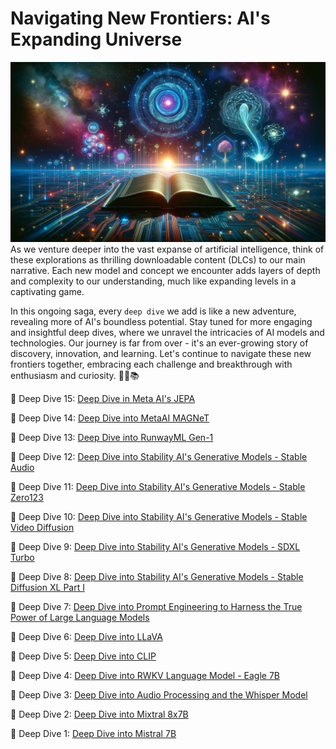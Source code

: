 # Navigating New Frontiers: AI's Expanding Universe
![deep-dive-thumb.png](images/deep-dive-thumb.png)
As we venture deeper into the vast expanse of artificial intelligence, think of these explorations as thrilling downloadable content (DLCs) to our main narrative. Each new model and concept we encounter adds layers of depth and complexity to our understanding, much like expanding levels in a captivating game. 

In this ongoing saga, every `deep dive` we add is like a new adventure, revealing more of AI's boundless potential. Stay tuned for more engaging and insightful deep dives, where we unravel the intricacies of AI models and technologies. Our journey is far from over - it's an ever-growing story of discovery, innovation, and learning. Let's continue to navigate these new frontiers together, embracing each challenge and breakthrough with enthusiasm and curiosity. 🚀🤖📚

🤿 Deep Dive 15:  [Deep Dive in Meta AI's JEPA](015-meta-jepa%2FREADME.md)

🤿 Deep Dive 14: [Deep Dive into MetaAI MAGNeT](014-meta-ai-magnet/README.md)

🤿 Deep Dive 13: [Deep Dive into RunwayML Gen-1](013-runwayml-gen1/README.md)

🤿 Deep Dive 12: [Deep Dive into Stability AI's Generative Models - Stable Audio](012-stable-audio/README.md)

🤿 Deep Dive 11: [Deep Dive into Stability AI's Generative Models - Stable Zero123](011-stable-zero123/README.md)

🤿 Deep Dive 10: [Deep Dive into Stability AI's Generative Models - Stable Video Diffusion](010-stable-video-diffusion/README.md)

🤿 Deep Dive 9: [Deep Dive into Stability AI's Generative Models - SDXL Turbo](009-sdxl-turbo-add/README.md)

🤿 Deep Dive 8: [Deep Dive into Stability AI's Generative Models - Stable Diffusion XL Part I](008-stable-diffusion-sdxl/README.md)

🤿 Deep Dive 7: [Deep Dive into Prompt Engineering to Harness the True Power of Large Language Models](007-prompt-engineering-to-harness-the-true-power-of-large-language-models/README.md)

🤿 Deep Dive 6: [Deep Dive into LLaVA](006-llava/README.md)

🤿 Deep Dive 5: [Deep Dive into CLIP](005-CLIP/README.md)

🤿 Deep Dive 4: [Deep Dive into RWKV Language Model - Eagle 7B](004-rwkv-eagle-7b/README.md)

🤿 Deep Dive 3: [Deep Dive into Audio Processing and the Whisper Model](003-whisper/README.md)

🤿 Deep Dive 2: [Deep Dive into Mixtral 8x7B](002-mixtral-8x7b/README.md)

🤿 Deep Dive 1: [Deep Dive into Mistral 7B](001-mistral-7b/README.md)